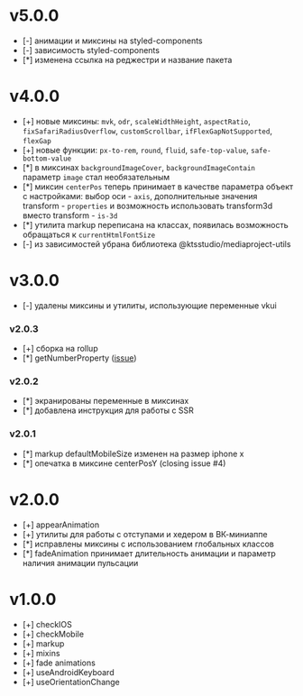 # v5.0.0
- [-] анимации и миксины на styled-components
- [-] зависимость styled-components
- [*] изменена ссылка на реджестри и название пакета

# v4.0.0
- [+] новые миксины: `mvk`, `odr`, `scaleWidthHeight`, `aspectRatio`, `fixSafariRadiusOverflow`, `customScrollbar`, `ifFlexGapNotSupported`, `flexGap`
- [+] новые функции: `px-to-rem`, `round`, `fluid`, `safe-top-value`, `safe-bottom-value`
- [*] в миксинах `backgroundImageCover`, `backgroundImageContain` параметр `image` стал необязательным
- [*] миксин `centerPos` теперь принимает в качестве параметра объект с настройками: выбор оси - `axis`, дополнительные значения transform - `properties` и возможность использовать transform3d вместо transform - `is-3d`
- [*] утилита markup переписана на классах, появилась возможность обращаться к `currentHtmlFontSize`
- [-] из зависимостей убрана библиотека @ktsstudio/mediaproject-utils

# v3.0.0
- [-] удалены миксины и утилиты, использующие переменные vkui

### v2.0.3
- [+] сборка на rollup
- [*] getNumberProperty ([issue](https://github.com/ktsstudio/mediaproject-style/issues/5))

### v2.0.2
- [*] экранированы переменные в миксинах
- [*] добавлена инструкция для работы с SSR

### v2.0.1
- [*] markup defaultMobileSize изменен на размер iphone x
- [*] опечатка в миксине centerPosY (closing issue #4)

# v2.0.0
- [+] appearAnimation
- [+] утилиты для работы с отступами и хедером в ВК-миниаппе
- [*] исправлены миксины с использованием глобальных классов
- [*] fadeAnimation принимает длительность анимации и параметр наличия анимации пульсации

# v1.0.0
- [+] checkIOS
- [+] checkMobile
- [+] markup
- [+] mixins
- [+] fade animations
- [+] useAndroidKeyboard
- [+] useOrientationChange
